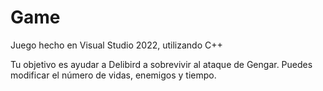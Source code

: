 # Game
Juego hecho en Visual Studio 2022, utilizando C++

Tu objetivo es ayudar a Delibird a sobrevivir al ataque de Gengar. Puedes modificar el número de vidas, enemigos y tiempo.
